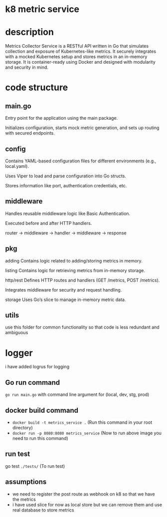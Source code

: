 # k8 metric service

# description
Metrics Collector Service is a RESTful API written in Go that simulates collection and exposure of Kubernetes-like metrics. It securely integrates with a mocked Kubernetes setup and stores metrics in an in-memory storage. It is container-ready using Docker and designed with modularity and security in mind.

# code structure

## main.go
Entry point for the application using the main package.

Initializes configuration, starts mock metric generation, and sets up routing with secured endpoints.

## config
Contains YAML-based configuration files for different environments (e.g., local.yaml).

Uses Viper to load and parse configuration into Go structs.

Stores information like port, authentication credentials, etc.

## middleware
Handles reusable middleware logic like Basic Authentication.

Executed before and after HTTP handlers.

router → middleware → handler → middleware → response

## pkg
adding
Contains logic related to adding/storing metrics in memory.

listing
Contains logic for retrieving metrics from in-memory storage.

http/rest
Defines HTTP routes and handlers (GET /metrics, POST /metrics).

Integrates middleware for security and request handling.

storage
Uses Go’s slice to manage in-memory metric data.


## utils
use this folder for common functionality so that code is less redundant and ambiguous

# logger
i have added logrus for logging

## Go run command
`go run main.go` with command line argument for (local, dev, stg, prod)

## docker build command
- `docker build -t metrics_service .` (Run this command in your root directory)
- `docker run -p 8080:8080 metrics_service` (Now to run above image you need to run this command)

## run test 
go test `./tests/` (To run test)

## assumptions
- we need to register the post route as webhook on k8 so that we have the metrics
- i have used slice for now as local store but we can remove them and use real database to store metrics
 
